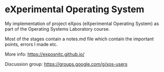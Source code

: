 # eXperimental Operating System

My implementation of project eXpos (eXperimental Operating System) as part of the Operating Systems Laboratory course.

Most of the stages contain a notes.md file which contain the important points, errors I made etc.

More info: https://exposnitc.github.io/ 

Discussion group: https://groups.google.com/g/xos-users


